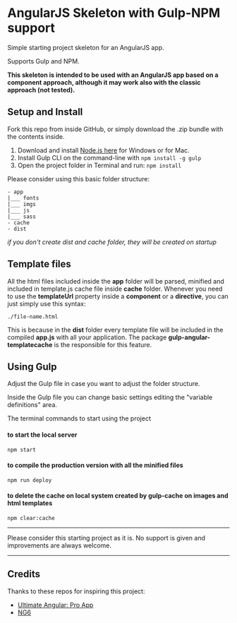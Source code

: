 # AngularJS Skeleton with Gulp-NPM support

Simple starting project skeleton for an AngularJS app.

Supports Gulp and NPM.

**This skeleton is intended to be used with an AngularJS app based on a component approach, although it may work also with the classic approach (not tested).**

## Setup and Install
Fork this repo from inside GitHub, or simply download the .zip bundle with the contents inside.

1. Download and install [Node.js here](https://nodejs.org/en/download/) for Windows or for Mac.
2. Install Gulp CLI on the command-line with `npm install -g gulp`
3. Open the project folder in Terminal and run: `npm install`

Please consider using this basic folder structure:
```
- app
|___ fonts
|___ imgs
|___ js
|___ sass
- cache
- dist
```
*if you don't create dist and cache folder, they will be created on startup*

## Template files
All the html files included inside the **app** folder will be parsed, minified and included in template.js cache file inside **cache** folder.
Whenever you need to use the **templateUrl** property inside a **component** or a **directive**, you can just simply use this syntax:
```
./file-name.html
```
This is because in the **dist** folder every template file will be included in the compiled **app.js** with all your application.
The package **gulp-angular-templatecache** is the responsible for this feature.

## Using Gulp

Adjust the Gulp file in case you want to adjust the folder structure.

Inside the Gulp file you can change basic settings editing the "variable definitions" area.

The terminal commands to start using the project
#### to start the local server
```
npm start
```
#### to compile the production version with all the minified files
```
npm run deploy 
```
#### to delete the cache on local system created by gulp-cache on images and html templates
```
npm clear:cache
```
----
Please consider this starting project as it is. No support is given and improvements are always welcome.

----
## Credits
Thanks to these repos for inspiring this project:
- <a href="https://github.com/UltimateAngular/ultimate-angular-master-seed" target="_blank">Ultimate Angular: Pro App</a>
- <a href="https://github.com/gdi2290/NG6-starter" target="_blank">NG6</a>